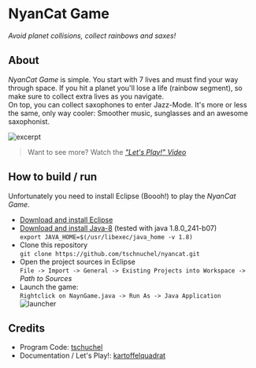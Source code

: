# NyanCat Game

*Avoid planet collisions, collect rainbows and saxes!*

## About

*NyanCat Game* is simple. You start with 7 lives and must find your way through space. If you hit a planet you'll lose a life (rainbow segment), so make sure to collect extra lives as you navigate.  
On top, you can collect saxophones to enter Jazz-Mode. It's more or less the same, only way cooler: Smoother music, sunglasses and an awesome saxophonist.

![excerpt](documentation/gameplay.gif)

 > Want to see more? Watch the [*"Let's Play!" Video*](documentation/letsplay.mp4)

## How to build / run

Unfortunately you need to install Eclipse (Boooh!) to play the *NyanCat Game*.

 * [Download and install Eclipse](https://www.eclipse.org/downloads/)
 * [Download and install Java-8]() (tested with java 1.8.0_241-b07)  
  ```export JAVA_HOME=$(/usr/libexec/java_home -v 1.8)```
 * Clone this repository  
  ```git clone https://github.com/tschnuchel/nyancat.git```
 * Open the project sources in Eclipse  
  ```File -> Import -> General -> Existing Projects into Workspace ->``` *Path to Sources*
 * Launch the game:  
```Rightclick on NaynGame.java -> Run As -> Java Application```  
![launcher](documentation/launcher.png)

## Credits

 * Program Code: [tschuchel](https://github.com/tschnuchel)
 * Documentation / Let's Play!: [kartoffelquadrat](https://github.com/kartoffelquadrat)

